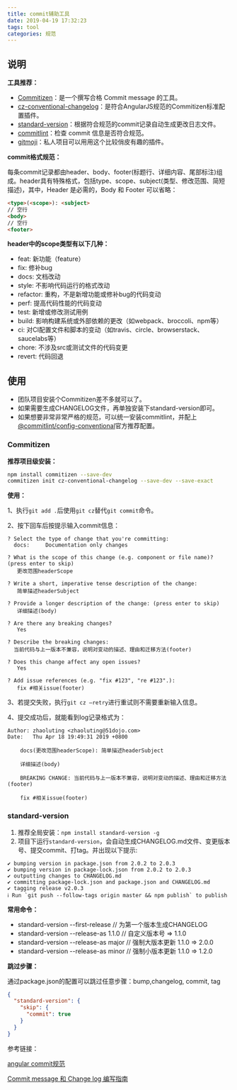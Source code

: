 ```yaml
---
title: commit辅助工具
date: 2019-04-19 17:32:23
tags: tool
categories: 规范
---
```


## 说明

**工具推荐：**

- [Commitizen](https://github.com/commitizen/cz-cli)：是一个撰写合格 Commit message 的工具。
- [cz-conventional-changelog](https://github.com/commitizen/cz-conventional-changelog)：是符合AngularJS规范的Commitizen标准配置插件。
- [standard-version](https://github.com/conventional-changelog/standard-version)：根据符合规范的commit记录自动生成更改日志文件。
- [commitlint](https://github.com/conventional-changelog/commitlint)：检查 commit 信息是否符合规范。
- [gitmoji](https://github.com/carloscuesta/gitmoji)：私人项目可以用用这个比较俏皮有趣的插件。



**commit格式规范：**

每条commit记录都由header、body、footer(标题行、详细内容、尾部标注)组成。header具有特殊格式，包括type、scope、subject(类型、修改范围、简短描述)，其中，Header 是必需的，Body 和 Footer 可以省略：

```html
<type>(<scope>): <subject>
// 空行
<body>
// 空行
<footer>
```

**header中的scope类型有以下几种：**

- feat: 新功能（feature）
- fix: 修补bug 
- docs: 文档改动
- style: 不影响代码运行的格式改动
- refactor: 重构，不是新增功能或修补bug的代码变动
- perf: 提高代码性能的代码变动
- test: 新增或修改测试用例
- build: 影响构建系统或外部依赖的更改（如webpack、broccoli、npm等）
- ci: 对CI配置文件和脚本的变动（如travis、circle、browserstack、saucelabs等）
- chore: 不涉及src或测试文件的代码变更 
- revert: 代码回退



## 使用

- 团队项目安装个Commitizen差不多就可以了。
- 如果需要生成CHANGELOG文件，再单独安装下standard-version即可。
- 如果想要非常非常严格的规范，可以统一安装commitlint，并配上[@commitlint/config-conventional](https://github.com/conventional-changelog/commitlint/blob/master/@commitlint/config-conventional)官方推荐配置。

### Commitizen

**推荐项目级安装：**

```bash
npm install commitizen --save-dev
commitizen init cz-conventional-changelog --save-dev --save-exact
```

**使用：**

1、执行`git add .`后使用`git cz`替代`git commit`命令。

2、按下回车后按提示输入commit信息：

```
? Select the type of change that you're committing:
  docs:     Documentation only changes

? What is the scope of this change (e.g. component or file name)? (press enter to skip)
   更改范围headerScope

? Write a short, imperative tense description of the change:
   简单描述headerSubject

? Provide a longer description of the change: (press enter to skip)
   详细描述(body)

? Are there any breaking changes?
   Yes

? Describe the breaking changes:
  当前代码与上一版本不兼容，说明对变动的描述、理由和迁移方法(footer)

? Does this change affect any open issues?
   Yes

? Add issue references (e.g. "fix #123", "re #123".):
   fix #相关issue(footer)
```

3、若提交失败，执行`git cz —retry`进行重试则不需要重新输入信息。

4、提交成功后，就能看到log记录格式为：

```
Author: zhaoluting <zhaoluting@51dojo.com>
Date:   Thu Apr 18 19:49:31 2019 +0800

    docs(更改范围headerScope): 简单描述headerSubject
    
    详细描述(body)
    
    BREAKING CHANGE: 当前代码与上一版本不兼容，说明对变动的描述、理由和迁移方法(footer)
    
    fix #相关issue(footer)
```



### standard-version

1. 推荐全局安装：`npm install standard-version -g`
2. 项目下运行`standard-version`，会自动生成CHANGELOG.md文件、变更版本号、提交commit、打tag。并出现以下提示:

```
✔ bumping version in package.json from 2.0.2 to 2.0.3
✔ bumping version in package-lock.json from 2.0.2 to 2.0.3
✔ outputting changes to CHANGELOG.md
✔ committing package-lock.json and package.json and CHANGELOG.md
✔ tagging release v2.0.3
ℹ Run `git push --follow-tags origin master && npm publish` to publish
```



**常用命令：**

- standard-version --first-release // 为第一个版本生成CHANGELOG
- standard-version --release-as 1.1.0  // 自定义版本号 => 1.1.0 
- standard-version --release-as major // 强制大版本更新 1.1.0 => 2.0.0
- standard-version --release-as minor // 强制小版本更新 1.1.0 => 1.2.0



**跳过步骤：**

通过package.json的配置可以跳过任意步骤：bump,changelog, commit, tag

```json
{
  "standard-version": {
    "skip": {
      "commit": true
    }
  }
}
```



参考链接：

[angular commit规范](https://github.com/angular/angular.js/blob/master/DEVELOPERS.md#-git-commit-guidelines)

[Commit message 和 Change log 编写指南](<http://www.ruanyifeng.com/blog/2016/01/commit_message_change_log.html>)

